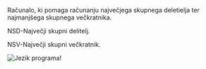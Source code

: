 Računalo, ki pomaga računanju največjega skupnega deletielja ter najmanjšega skupnega večkratnika.

NSD-Največji skupni delitelj.

NSV-Največji skupni večkratnik.

![Jezik programa!](https://external-content.duckduckgo.com/iu/?u=http%3A%2F%2Fdetechter.com%2Fwp-content%2Fuploads%2F2013%2F08%2Fpython.png&f=1&nofb=1)
